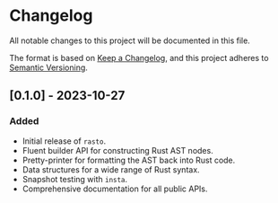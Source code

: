 # Changelog

All notable changes to this project will be documented in this file.

The format is based on [Keep a Changelog](https://keepachangelog.com/en/1.0.0/),
and this project adheres to [Semantic Versioning](https://semver.org/spec/v2.0.0.html).

## [0.1.0] - 2023-10-27

### Added

- Initial release of `rasto`.
- Fluent builder API for constructing Rust AST nodes.
- Pretty-printer for formatting the AST back into Rust code.
- Data structures for a wide range of Rust syntax.
- Snapshot testing with `insta`.
- Comprehensive documentation for all public APIs.
